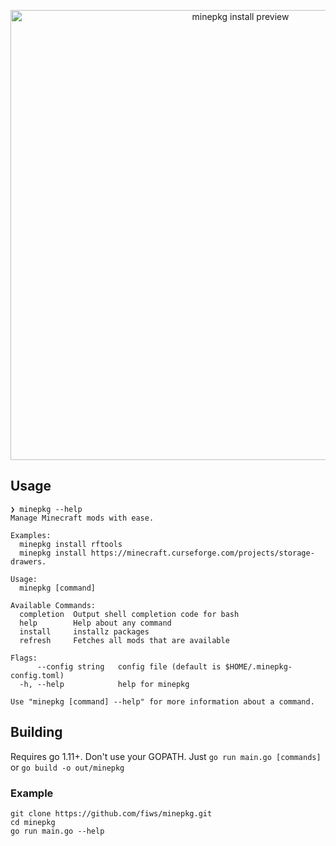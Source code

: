 <p align="center">
  <img width="720" src="https://i.imgur.com/BRfIa9b.gif" alt="minepkg install preview" />
</p>


## Usage

```
❯ minepkg --help
Manage Minecraft mods with ease.

Examples:
  minepkg install rftools
  minepkg install https://minecraft.curseforge.com/projects/storage-drawers.

Usage:
  minepkg [command]

Available Commands:
  completion  Output shell completion code for bash
  help        Help about any command
  install     installz packages
  refresh     Fetches all mods that are available

Flags:
      --config string   config file (default is $HOME/.minepkg-config.toml)
  -h, --help            help for minepkg

Use "minepkg [command] --help" for more information about a command.
```

## Building

Requires go 1.11+. Don't use your GOPATH.
Just `go run main.go [commands]` or `go build -o out/minepkg`

### Example

```
git clone https://github.com/fiws/minepkg.git
cd minepkg
go run main.go --help
```
